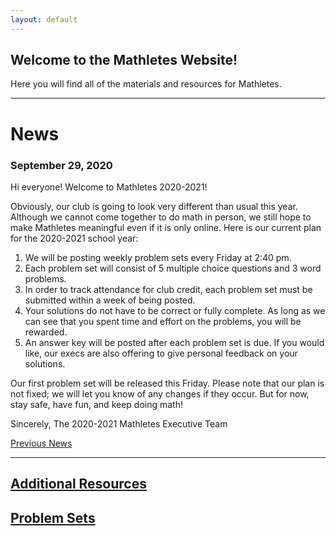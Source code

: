 ```yaml
---
layout: default
---
```


## Welcome to the Mathletes Website!

Here you will find all of the materials and resources for Mathletes.


---------------------------------------------------------------------------------


# News
### September 29, 2020
Hi everyone! Welcome to Mathletes 2020-2021!

Obviously, our club is going to look very different than usual this year. Although we cannot come together to do math in person, we still hope to make Mathletes meaningful even if it is only online. Here is our current plan for the 2020-2021 school year:

1. We will be posting weekly problem sets every Friday at 2:40 pm.
2. Each problem set will consist of 5 multiple choice questions and 3 word problems.
3. In order to track attendance for club credit, each problem set must be submitted within a week of being posted.
4. Your solutions do not have to be correct or fully complete. As long as we can see that you spent time and effort on the problems, you will be rewarded.
5. An answer key will be posted after each problem set is due. If you would like, our execs are also offering to give personal feedback on your solutions.

Our first problem set will be released this Friday. Please note that our plan is not fixed; we will let you know of any changes if they occur. But for now, stay safe, have fun, and keep doing math!

Sincerely,
The 2020-2021 Mathletes Executive Team

[Previous News](news)

---------------------------------------------------------------------------------


## [Additional Resources](additional-resources)
## [Problem Sets](problem-sets)